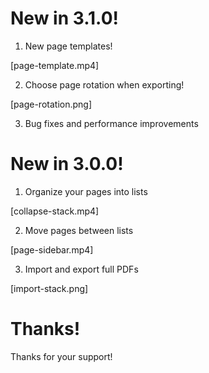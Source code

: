 # New in 3.1.0!

1. New page templates!

[page-template.mp4]

2. Choose page rotation when exporting!

[page-rotation.png]

3. Bug fixes and performance improvements

# New in 3.0.0!
1. Organize your pages into lists

[collapse-stack.mp4]

2. Move pages between lists

[page-sidebar.mp4]

3. Import and export full PDFs

[import-stack.png]

# Thanks!
Thanks for your support!
